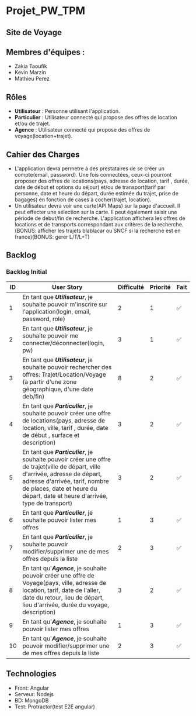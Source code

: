 # Projet_PW_TPM

## Site de Voyage

## Membres d'équipes :
* Zakia Taoufik
* Kevin Marzin
* Mathieu Perez

## Rôles
* **Utilisateur** : Personne utilisant l'application.
* **Particulier** : Utilisateur connecté qui propose des offres de location et/ou de trajet.
* **Agence** : Utilisateur connecté qui propose des offres de voyage(location+trajet).

## Cahier des Charges
* L'application devra permetre à des prestataires de se créer un compte(email, password). Une fois connectées, ceux-ci pourront proposer des offres de locations(pays, adresse de location, tarif , durée, date de début et options du séjour) et/ou de transport(tarif par personne, date et heure du départ, durée estimée du trajet, prise de bagages) en fonction de cases à cocher(trajet, location).
* Un utilisateur devra voir une carte(API Maps) sur la page d'accueil. Il peut effecter une sélection sur la carte. Il peut également saisir une période de debut/fin de recherche. L'application affichera les offres de locations et de transports correspondant aux critères de la recherche. (BONUS: afficher les trajets blablacar ou SNCF si la recherche est en france)(BONUS: gerer L/T/L+T)

## Backlog 
### Backlog Initial

| ID | User Story | Difficulté | Priorité | Fait |
| --- | --- | --- | --- | --- |
| 1 | En tant que ***Utilisateur***, je souhaite pouvoir m'inscrire sur l'application(login, email, password, role) | 2 | 1 | :white_check_mark:
| 2 | En tant que ***Utilisateur***, je souhaite pouvoir me connecter/déconnecter(login, pw) | 3 | 1 | :white_check_mark: 
| 3 | En tant que ***Utilisateur***, je souhaite pouvoir rechercher des offres: Trajet/Location/Voyage (à partir d'une zone géographique, d'une date deb/fin) | 8 | 2 | :white_check_mark: 
| 4 | En tant que ***Particulier***, je souhaite pouvoir créer une offre de locations(pays, adresse de location, ville, tarif , durée, date de début , surface et description) | 3 | 2 | :white_check_mark: 
| 5 | En tant que ***Particulier***, je souhaite pouvoir créer une offre de trajet(ville de départ, ville d'arrivée, adresse de départ, adresse d'arrivée, tarif, nombre de places, date et heure du départ, date et heure d'arrivée, type de transport) | 3 | 2 | :white_check_mark: 
| 6 | En tant que ***Particulier***, je souhaite pouvoir lister mes offres| 1 | 3 | :white_check_mark: 
| 7 | En tant que ***Particulier***, je souhaite pouvoir modifier/supprimer une de mes offres depuis la liste| 2 | 3 | :white_check_mark: 
| 8 | En tant qu'***Agence***, je souhaite pouvoir créer une offre de Voyage(pays, ville, adresse de location, tarif, date  de l'aller, date du retour, lieu de départ, lieu d'arrivée, durée du voyage, description) | 3 | 2 | :white_check_mark: 
| 9 | En tant qu'***Agence***, je souhaite pouvoir lister mes offres| 1 | 3 | :white_check_mark: 
| 10 | En tant qu'***Agence***, je souhaite pouvoir modifier/supprimer une de mes offres depuis la liste| 2 | 3 | :white_check_mark: 

## Technologies
* Front: Angular
* Serveur: Nodejs
* BD: MongoDB
* Test: Protractor(test E2E angular)

